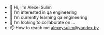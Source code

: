 - 👋 Hi, I’m Alexei Sulim
- 👀 I’m interested in qa engineering
- 🌱 I’m currently learning qa engineering
- 💞️ I’m looking to collaborate on ...
- 📫 How to reach me alexeysulim@yandex.by

<!---
alexeysulim/alexeysulim is a ✨ special ✨ repository because its `README.md` (this file) appears on your GitHub profile.
You can click the Preview link to take a look at your changes.
--->
